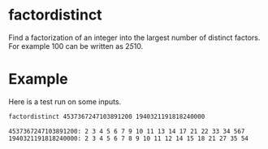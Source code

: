 # factordistinct
Find a factorization of an integer into the largest number of distinct factors. For example 100 can be written as 2*5*10.

# Example

Here is a test run on some inputs.

```bash
factordistinct 4537367247103891200 1940321191818240000
```

```
4537367247103891200: 2 3 4 5 6 7 9 10 11 13 14 17 21 22 33 34 567
1940321191818240000: 2 3 4 5 6 7 8 9 10 11 12 14 15 18 21 27 35 54
```

